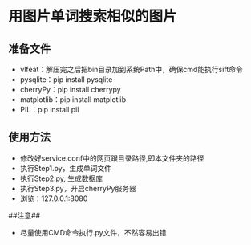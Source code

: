 # 用图片单词搜索相似的图片
## 准备文件 ##
- vlfeat：解压完之后把bin目录加到系统Path中，确保cmd能执行sift命令
- pysqlite：pip install pysqlite
- cherryPy：pip install cherrypy
- matplotlib：pip install matplotlib
- PIL：pip install pil

## 使用方法 ##
- 修改好service.conf中的网页跟目录路径,即本文件夹的路径
- 执行Step1.py，生成单词文件
- 执行Step2.py, 生成数据库
- 执行Step3.py，开启cherryPy服务器
- 浏览：127.0.0.1:8080


##注意##
- 尽量使用CMD命令执行.py文件，不然容易出错
